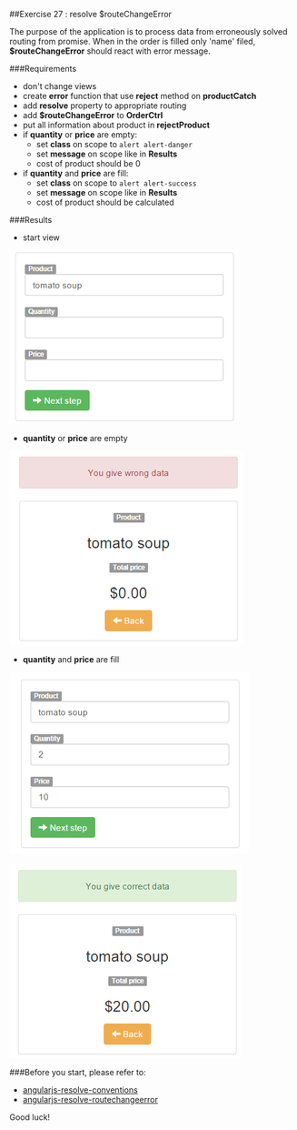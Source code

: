 ##Exercise 27 : resolve $routeChangeError

The purpose of the application is to process data from erroneously solved routing from promise. When in the order is filled only 'name' filed, **$routeChangeError** should react with error message. 

###Requirements
 * don't change views
 * create **error** function that use **reject** method on **productCatch**
 * add **resolve** property to appropriate routing
 * add **$routeChangeError** to **OrderCtrl**
 * put all information about product in **rejectProduct**
 * if **quantity** or **price** are empty:
    * set **class** on scope to ```alert alert-danger```
    * set **message** on scope like in **Results**
    * cost of product should be 0
 * if **quantity** and **price** are fill:
     * set **class** on scope to ```alert alert-success```
     * set **message** on scope like in **Results**
     * cost of product should be calculated 

###Results
* start view

![alt text](app/assets/1.png "1")

* **quantity** or **price** are empty

![alt text](app/assets/2.png "2")

*  **quantity** and **price** are fill

![alt text](app/assets/3.png "3")

![alt text](app/assets/4.png "4")
 
###Before you start, please refer to:
* [angularjs-resolve-conventions](https://egghead.io/lessons/angularjs-resolve-conventions)
* [angularjs-resolve-routechangeerror](https://egghead.io/lessons/angularjs-resolve-routechangeerror)

Good luck!
